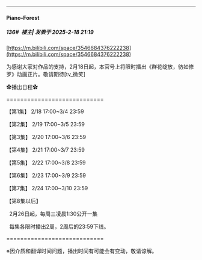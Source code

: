 ﻿
*****

####  Piano-Forest  
##### 136#         楼主| 发表于 2025-2-18 21:19

[https://m.bilibili.com/space/3546684376222238](https://m.bilibili.com/space/3546684376222238)

为感谢大家对作品的支持，2月18日起，本官号上将限时播出《群花绽放，彷如修罗》动画正片。敬请期待[tv_微笑]

✿播出日程✿

============================

【第1集】 2/18 17:00~3/4 23:59

【第2集】 2/19 17:00~3/5 23:59

【第3集】 2/20 17:00~3/6 23:59

【第4集】 2/21 17:00~3/7 23:59

【第5集】 2/22 17:00~3/8 23:59

【第6集】 2/23 17:00~3/9 23:59

【第7集】 2/24 17:00~3/10 23:59

【第8集以后】

  2月26日起，每周三凌晨1:30公开一集

  每集各限时播出2周，2周后的23:59下线。 

============================ 

※因介质和翻译时间问题，播出时间有可能会有变动，敬请谅解。

